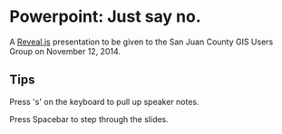 # Powerpoint: Just say no.

A [Reveal.js](https://github.com/hakimel/reveal.js) presentation to be given to the San Juan County GIS Users Group on November 12, 2014.

## Tips

Press 's' on the keyboard to pull up speaker notes.

Press Spacebar to step through the slides.
